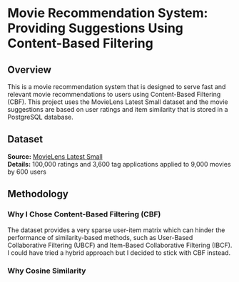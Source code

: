 # Movie Recommendation System: Providing Suggestions Using Content-Based Filtering


## Overview
This is a movie recommendation system that is designed to serve fast and relevant movie recommendations to users using Content-Based Filtering (CBF). This project uses the MovieLens Latest Small dataset and the movie suggestions are based on user ratings and item similarity that is stored in a PostgreSQL database.


## Dataset
**Source:** [MovieLens Latest Small](https://grouplens.org/datasets/movielens/latest/)  
**Details:** 100,000 ratings and 3,600 tag applications applied to 9,000 movies by 600 users  


## Methodology
### Why I Chose Content-Based Filtering (CBF)
The dataset provides a very sparse user-item matrix which can hinder the performance of similarity-based methods, such as User-Based Collaborative Filtering (UBCF) and Item-Based Collaborative Filtering (IBCF). I could have tried a hybrid approach but I decided to stick with CBF instead.

### Why Cosine Similarity


### 